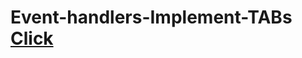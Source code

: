 # Event-handlers-Implement-TABs [Click](https://sashasohrabi.github.io/Event-handlers-Implement-TABs/)
